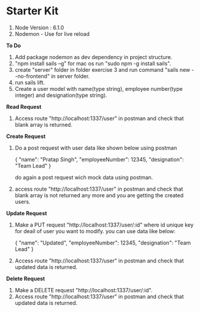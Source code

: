 # Starter Kit

1. Node Version : 6.1.0
2. Nodemon - Use for live reload

**To Do**

1. Add package nodemon as dev dependency in project structure.
2. "npm install sails –g" for mac os run "sudo npm -g install sails".
3. create "server" folder in folder exercise 3 and run command "sails new --no-frontend" in server folder.
4. run sails lift.
5. Create a user model with name(type string), employee number(type integer) and designation(type string).

**Read Request**
1. Access route "http://localhost:1337/user" in postman and check that blank array is returned.

**Create Request**
1. Do a post request with user data like shown below using postman

    {
        "name": "Pratap Singh",
        "employeeNumber": 12345,
        "designation": "Team Lead"
    }
    
    do again a post request wich mock data using postman.
     
2. access route "http://localhost:1337/user" in postman and check that blank array is not returned any more and you are getting the created users.

**Update Request**
1. Make a PUT request "http://localhost:1337/user/:id" where id unique key for deail of user you want to modify. you can use data like below:

    {
        "name": "Updated",
        "employeeNumber": 12345,
        "designation": "Team Lead"
    }
    
2. Access route "http://localhost:1337/user" in postman and check that updated data is returned.

**Delete Request**
1. Make a DELETE request "http://localhost:1337/user/:id".
2. Access route "http://localhost:1337/user" in postman and check that updated data is returned.
